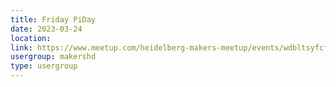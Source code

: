 ```yaml
---
title: Friday PiDay
date: 2023-03-24
location: 
link: https://www.meetup.com/heidelberg-makers-meetup/events/wdbltsyfcfbgc/
usergroup: makershd
type: usergroup
---
```

